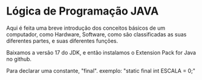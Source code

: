 # Lógica de Programação JAVA

Aqui é feita uma breve introdução dos conceitos básicos de um computador, como Hardware, Software, como são classificadas as suas diferentes partes, e suas diferentes funções.

Baixamos a versão 17 do JDK, e então instalamos o Extension Pack for Java no github.

Para declarar uma constante, "final". exemplo: "static final int ESCALA = 0;"
